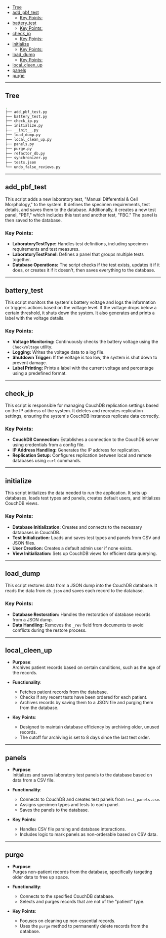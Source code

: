 - [Tree](#tree)
- [add\_pbf\_test](#add_pbf_test)
  - [Key Points:](#key-points)
- [battery\_test](#battery_test)
  - [Key Points:](#key-points-1)
- [check\_ip](#check_ip)
  - [Key Points:](#key-points-2)
- [initialize](#initialize)
  - [Key Points:](#key-points-3)
- [load\_dump](#load_dump)
  - [Key Points:](#key-points-4)
- [local\_cleen\_up](#local_cleen_up)
- [panels](#panels)
- [purge](#purge)

---

## Tree

```bash
.
├── add_pbf_test.py
├── battery_test.py
├── check_ip.py
├── initialize.py
├── __init__.py
├── load_dump.py
├── local_clean_up.py
├── panels.py
├── purge.py
├── refactor_db.py
├── synchronizer.py
├── tests.json
└── undo_false_reviews.py
```

---

## add_pbf_test

This script adds a new laboratory test, "Manual Differential & Cell Morphology," to the system. It defines the specimen requirements, test details, and saves them to the database. Additionally, it creates a new test panel, "PBF," which includes this test and another test, "FBC." The panel is then saved to the database.

### Key Points:
- **LaboratoryTestType:** Handles test definitions, including specimen requirements and test measures.
- **LaboratoryTestPanel:** Defines a panel that groups multiple tests together.
- **Database Operations:** The script checks if the test exists, updates it if it does, or creates it if it doesn't, then saves everything to the database.

---

## battery_test

This script monitors the system's battery voltage and logs the information or triggers actions based on the voltage level. If the voltage drops below a certain threshold, it shuts down the system. It also generates and prints a label with the voltage details.

### Key Points:
- **Voltage Monitoring:** Continuously checks the battery voltage using the `CheckVoltage` utility.
- **Logging:** Writes the voltage data to a log file.
- **Shutdown Trigger:** If the voltage is too low, the system is shut down to prevent damage.
- **Label Printing:** Prints a label with the current voltage and percentage using a predefined format.

---

## check_ip

This script is responsible for managing CouchDB replication settings based on the IP address of the system. It deletes and recreates replication settings, ensuring the system's CouchDB instances replicate data correctly.

### Key Points:
- **CouchDB Connection:** Establishes a connection to the CouchDB server using credentials from a config file.
- **IP Address Handling:** Generates the IP address for replication.
- **Replication Setup:** Configures replication between local and remote databases using `curl` commands.

---

## initialize

This script initializes the data needed to run the application. It sets up databases, loads test types and panels, creates default users, and initializes CouchDB views.

### Key Points:
- **Database Initialization:** Creates and connects to the necessary databases in CouchDB.
- **Test Initialization:** Loads and saves test types and panels from CSV and JSON files.
- **User Creation:** Creates a default admin user if none exists.
- **View Initialization:** Sets up CouchDB views for efficient data querying.

---

## load_dump

This script restores data from a JSON dump into the CouchDB database. It reads the data from `db.json` and saves each record to the database.

### Key Points:
- **Database Restoration:** Handles the restoration of database records from a JSON dump.
- **Data Handling:** Removes the `_rev` field from documents to avoid conflicts during the restore process.

---

## local_cleen_up

- **Purpose**:  
  Archives patient records based on certain conditions, such as the age of the records.

- **Functionality**:  
  - Fetches patient records from the database.
  - Checks if any recent tests have been ordered for each patient.
  - Archives records by saving them to a JSON file and purging them from the database.

- **Key Points**:  
  - Designed to maintain database efficiency by archiving older, unused records.
  - The cutoff for archiving is set to 8 days since the last test order.

---

## panels

- **Purpose**:  
  Initializes and saves laboratory test panels to the database based on data from a CSV file.

- **Functionality**:  
  - Connects to CouchDB and creates test panels from `test_panels.csv`.
  - Assigns specimen types and tests to each panel.
  - Saves the panels to the database.

- **Key Points**:  
  - Handles CSV file parsing and database interactions.
  - Includes logic to mark panels as non-orderable based on CSV data.

---

## purge

- **Purpose**:  
  Purges non-patient records from the database, specifically targeting older data to free up space.

- **Functionality**:  
  - Connects to the specified CouchDB database.
  - Selects and purges records that are not of the "patient" type.

- **Key Points**:  
  - Focuses on cleaning up non-essential records.
  - Uses the `purge` method to permanently delete records from the database.